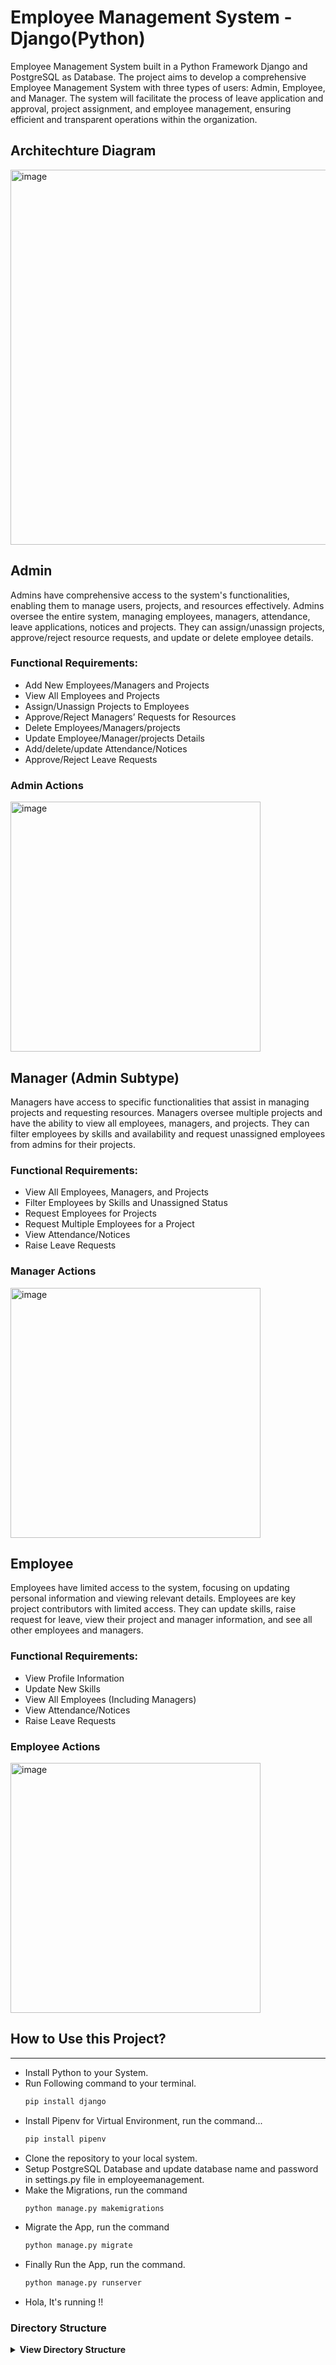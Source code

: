 # Employee Management System - Django(Python)

Employee Management System built in a Python Framework Django and PostgreSQL as Database. The project aims to develop a comprehensive Employee Management System with three types of users: Admin, Employee, and Manager. The system will facilitate the process of leave application and approval, project assignment, and employee management, ensuring efficient and transparent operations within the organization.

## Architechture Diagram

<img width="600" alt="image" src="https://github.com/0904-mansi/Capstone-Project/assets/81081105/7a5c93e8-1e43-4d1d-bb86-b22c303b52f7">


## Admin
Admins have comprehensive access to the system's functionalities, enabling them to manage users, projects, and resources effectively. Admins oversee the entire system, managing employees, managers, attendance, leave applications, notices and projects. They can assign/unassign projects, approve/reject resource requests, and update or delete employee details. 

### Functional Requirements:

- Add New Employees/Managers and Projects
- View All Employees and Projects
- Assign/Unassign Projects to Employees
- Approve/Reject Managers’ Requests for Resources
- Delete Employees/Managers/projects
- Update Employee/Manager/projects Details
- Add/delete/update Attendance/Notices
- Approve/Reject Leave Requests

### Admin Actions

<img width="400" alt="image" src="https://github.com/0904-mansi/Capstone-Project/assets/81081105/2bfb5917-4b58-4d0d-a853-6078e4721519">


## Manager (Admin Subtype)
Managers have access to specific functionalities that assist in managing projects and requesting resources. Managers oversee multiple projects and have the ability to view all employees, managers, and projects. They can filter employees by skills and availability and request unassigned employees from admins for their projects. 


### Functional Requirements:

- View All Employees, Managers, and Projects
- Filter Employees by Skills and Unassigned Status
- Request Employees for Projects
- Request Multiple Employees for a Project
- View Attendance/Notices
- Raise Leave Requests

### Manager Actions
<img width="400" alt="image" src="https://github.com/0904-mansi/Capstone-Project/assets/81081105/05323d33-1f2d-42a0-8cb4-d0b60ac993d1">


## Employee
Employees have limited access to the system, focusing on updating personal information and viewing relevant details. Employees are key project contributors with limited access. They can update skills, raise request for leave, view their project and manager information, and see all other employees and managers. 


### Functional Requirements:

- View Profile Information
- Update New Skills
- View All Employees (Including Managers)
- View Attendance/Notices 
- Raise Leave Requests

### Employee Actions
<img width="400" alt="image" src="https://github.com/0904-mansi/Capstone-Project/assets/81081105/ea075e24-70c7-46bf-98d8-f9f6d2f2008f">


## How to Use this Project?
***
- Install Python to your System.
- Run Following command to your terminal.
    ```python
    pip install django
    ```
- Install Pipenv for Virtual Environment, run the command...
    ```python
    pip install pipenv
    ```
- Clone the repository to your local system.
- Setup PostgreSQL Database and update database name and password in settings.py file in employeemanagement.
- Make the Migrations, run the command
    ```python
    python manage.py makemigrations
    ```
- Migrate the App, run the command
    ```python
    python manage.py migrate
    ```
- Finally Run the App, run the command.
    ```python
    python manage.py runserver
    ```
- Hola, It's running !!

### Directory Structure


<details>
<summary><b>View Directory Structure</b></summary>


```
Employee-Management-System
├── accounts
│   ├── admin.py
│   ├── apps.py
│   ├── models.py
│   ├── signals.py
│   ├── tests.py
│   ├── urls.py
│   └── views.py
├── employee
│   ├── admin.py
│   ├── apps.py
│   ├── forms.py
│   ├── models.py
│   ├── tests.py
│   ├── urls.py
│   └── views.py
├── empmanagement
│   ├── settings.py
│   ├── static
│   │   ├── assets
│   │   │   ├── Team.jpg
│   │   │   ├── logo.png
│   │   │   └── welcome.webp
│   │   ├── css
│   │   │   └── style.css
│   │   └── js
│   │       └── script.js
│   ├── urls.py
│   └── wsgi.py
├── logs
│   └── debug.log
├── manage.py
├── manager
│   ├── admin.py
│   ├── apps.py
│   ├── forms.py
│   ├── tests.py
│   ├── urls.py
│   └── views.py
├── requirements.txt
└── templates
    ├── admin
    │   ├── app_list.html
    │   ├── base.html
    │   ├── base_site.html
    │   ├── count.html
    │   ├── email.html
    │   ├── inc
    │   │   ├── branding.html
    │   │   └── title.html
    │   ├── notice.html
    │   ├── viewallemployees.html
    │   ├── viewallmanagers.html
    │   ├── viewallprojects.html
    │   └── viewallrequests.html
    ├── base.html
    ├── base2.html
    ├── employee
    │   ├── attendance.html
    │   ├── dashboard.html
    │   ├── deleterequest.html
    │   ├── empleaverequest.html
    │   ├── leaverequest.html
    │   ├── login.html
    │   ├── myproject.html
    │   ├── notice.html
    │   ├── noticedetail.html
    │   ├── projectdetails.html
    │   ├── request.html
    │   ├── requestdetails.html
    │   ├── signup.html
    │   ├── updaterequest.html
    │   ├── updateskills.html
    │   ├── viewallemployees.html
    │   ├── viewallmanagers.html
    │   └── viewleaverequest.html
    └── manager
        ├── attendance.html
        ├── leaverequest.html
        ├── leaveupdaterequest.html
        ├── login.html
        ├── m_dashboard.html
        ├── managerrequest.html
        ├── manleaverequest.html
        ├── manrequestdetails.html
        ├── mywork.html
        ├── notice.html
        ├── noticedetail.html
        ├── request.html
        ├── requestdetails.html
        ├── updaterequest.html
        ├── viewRequest.html
        ├── viewallemployees.html
        ├── viewallmanagers.html
        ├── viewallprojects.html
        ├── viewleaverequest.html
        |__ viewproject.html
```
</details>

